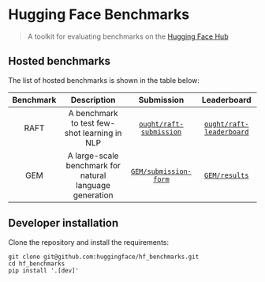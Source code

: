# Hugging Face Benchmarks

> A toolkit for evaluating benchmarks on the [Hugging Face Hub](https://huggingface.co)

## Hosted benchmarks

The list of hosted benchmarks is shown in the table below:

| Benchmark | Description | Submission | Leaderboard |
| :---: | :---: | :---: | :---: | 
| RAFT | A benchmark to test few-shot learning in NLP | [`ought/raft-submission`](https://huggingface.co/datasets/ought/raft-submission) | [`ought/raft-leaderboard`](https://huggingface.co/spaces/ought/raft-leaderboard) |
| GEM | A large-scale benchmark for natural language generation | [`GEM/submission-form`](https://huggingface.co/spaces/GEM/submission-form) | [`GEM/results`](https://huggingface.co/spaces/GEM/results) |

## Developer installation

Clone the repository and install the requirements:

```
git clone git@github.com:huggingface/hf_benchmarks.git
cd hf_benchmarks
pip install '.[dev]'
```

